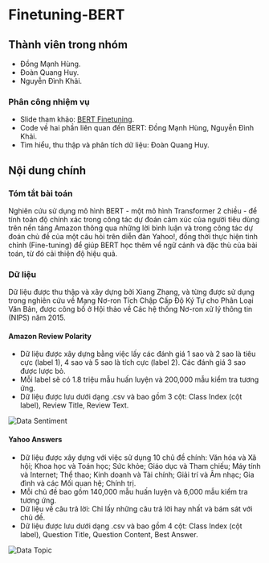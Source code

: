 # Finetuning-BERT

## Thành viên trong nhóm
- Đồng Mạnh Hùng.
- Đoàn Quang Huy.
- Nguyễn Đình Khải. 

### Phân công nhiệm vụ
- Slide tham khảo: [BERT Finetuning](https://www.figma.com/slides/HVqfuP4ZpmdZO6IBifh2uc/Data-Science-Project---Recipe-Site-Traffic?node-id=1-305&t=kwlcwnsjv97iZGLf-1).
- Code về hai phần liên quan đến BERT: Đồng Mạnh Hùng, Nguyễn Đình Khải.
- Tìm hiểu, thu thập và phân tích dữ liệu: Đoàn Quang Huy. 

## Nội dung chính

### Tóm tắt bài toán

Nghiên cứu sử dụng mô hình BERT - một mô hình Transformer 2 chiều - để tính toán độ chính xác
trong công tác dự đoán cảm xúc của người tiêu dùng trên nền tảng Amazon thông qua những lời bình luận 
và trong công tác dự đoán chủ đề của một câu hỏi trên diễn đàn Yahoo!, 
đồng thời thực hiện tinh chỉnh (Fine-tuning) để giúp BERT học thêm về ngữ cảnh và đặc thù của bài toán, từ đó cải thiện độ hiệu quả.

### Dữ liệu

Dữ liệu được thu thập và xây dựng bởi Xiang Zhang,
và từng được sử dụng trong nghiên cứu về Mạng Nơ-ron Tích Chập Cấp Độ Ký Tự cho Phân Loại Văn Bản, 
được công bố ở Hội thảo về Các hệ thống Nơ-ron xử lý thông tin (NIPS) năm 2015. 

#### Amazon Review Polarity

- Dữ liệu được xây dựng bằng việc lấy các đánh giá 1 sao và 2 sao là tiêu cực (label 1), 4 sao và 5 sao là tích cực (label 2). Các đánh giá 3 sao được lược bỏ. 
- Mỗi label sẽ có 1.8 triệu mẫu huấn luyện và 200,000 mẫu kiểm tra tương ứng. 
- Dữ liệu được lưu dưới dạng .csv và bao gồm 3 cột: Class Index (cột label), Review Title, Review Text.

![Data Sentiment](/Users/huydoan/Documents/GitHub/Finetuning-BERT/data_sentiment.png)

#### Yahoo Answers

- Dữ liệu được xây dựng với việc sử dụng 10 chủ đề chính: Văn hóa và Xã hội; Khoa học và Toán học; Sức khỏe; Giáo dục và  Tham chiếu; Máy tính và Internet; Thể thao; Kinh doanh và Tài chính; Giải trí và Âm nhạc; Gia đình và các Mối quan hệ; Chính trị. 
- Mỗi chủ đề bao gồm 140,000 mẫu huấn luyện và 6,000 mẫu kiểm tra tương ứng. 
- Dữ liệu về câu trả lời: Chỉ lấy những câu trả lời hay nhất và bám sát với chủ đề. 
- Dữ liệu được lưu dưới dạng .csv và bao gồm 4 cột: Class Index (cột label), Question Title, Question Content, Best Answer. 

![Data Topic](/Users/huydoan/Documents/GitHub/Finetuning-BERT/data_topic.png)